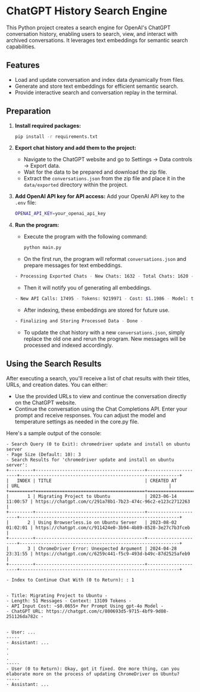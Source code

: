 # ChatGPT History Search Engine

This Python project creates a search engine for OpenAI's ChatGPT conversation history, enabling users to search, view, and interact with archived conversations. It leverages text embeddings for semantic search capabilities.

## Features

- Load and update conversation and index data dynamically from files.
- Generate and store text embeddings for efficient semantic search.
- Provide interactive search and conversation replay in the terminal.

## Preparation

1. **Install required packages:**
   ```bash
   pip install -r requirements.txt
   ```

2. **Export chat history and add them to the project:**
   - Navigate to the ChatGPT website and go to Settings -> Data controls -> Export data.
   - Wait for the data to be prepared and download the zip file.
   - Extract the `conversations.json` from the zip file and place it in the `data/exported` directory within the project.

3. **Add OpenAI API key for API access:**
   Add your OpenAI API key to the `.env` file:
   ```bash
   OPENAI_API_KEY=your_openai_api_key
   ```

4. **Run the program:**
   - Execute the program with the following command:
     ```bash
     python main.py
     ```
   - On the first run, the program will reformat `conversations.json` and prepare messages for text embeddings.
   ```bash
   - Processing Exported Chats - New Chats: 1632 - Total Chats: 1620 - Total Msg Chunks: 17495 -
   ```
   - Then it will notify you of generating all embeddings.
    ```bash
   - New API Calls: 17495 - Tokens: 9219971 - Cost: $1.1986 - Model: text-embedding-3-large - Fetched Successfully -
    ```
   - After indexing, these embeddings are stored for future use.
   ```bash
   - Finalizing and Storing Processed Data - Done -
   ```
   - To update the chat history with a new `conversations.json`, simply replace the old one and rerun the program. New messages will be processed and indexed accordingly.

## Using the Search Results

After executing a search, you'll receive a list of chat results with their titles, URLs, and creation dates. You can either:

- Use the provided URLs to view and continue the conversation directly on the ChatGPT website.
- Continue the conversation using the Chat Completions API. Enter your prompt and receive responses. You can adjust the model and temperature settings as needed in the core.py file.

Here's a sample output of the console:

```
- Search Query (0 to Exit): chromedriver update and install on ubuntu server
- Page Size (Default: 10): 3
- Search Results for 'chromedriver update and install on ubuntu server':
+---------+-----------------------------------------+---------------------+------------------------------------------------------------+
|   INDEX | TITLE                                   | CREATED AT          | URL                                                        |
+=========+=========================================+=====================+============================================================+
|       1 | Migrating Project to Ubuntu             | 2023-06-14 11:00:57 | https://chatgpt.com/c/291a78b1-7b23-474c-96c2-e123c2712263 |
+---------+-----------------------------------------+---------------------+------------------------------------------------------------+
|       2 | Using Browserless.io on Ubuntu Server   | 2023-08-02 01:02:01 | https://chatgpt.com/c/911424e0-3b94-4b89-8528-3e27c7b3fceb |
+---------+-----------------------------------------+---------------------+------------------------------------------------------------+
|       3 | ChromeDriver Error: Unexpected Argument | 2024-04-28 23:31:55 | https://chatgpt.com/c/6259c441-f5c9-493d-b49c-87d2525afeb9 |
+---------+-----------------------------------------+---------------------+------------------------------------------------------------+

- Index to Continue Chat With (0 to Return): : 1


- Title: Migrating Project to Ubuntu -
- Length: 51 Messages - Context: 13109 Tokens -
- API Input Cost: ~$0.0655+ Per Prompt Using gpt-4o Model -
- ChatGPT URL: https://chatgpt.com/c/800693d5-9715-4bf9-9d08-251126da782c -


- User: ...
-----
- Assistant: ...
.
.
.
-----
- User (0 to Return): Okay, got it fixed. One more thing, can you elaborate more on the process of updating ChromeDriver on Ubuntu?
-----
- Assistant: ...
```